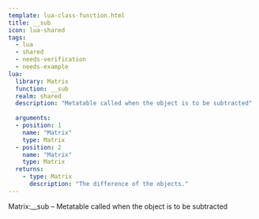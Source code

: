 ```yaml
---
template: lua-class-function.html
title: __sub
icon: lua-shared
tags:
  - lua
  - shared
  - needs-verification
  - needs-example
lua:
  library: Matrix
  function: __sub
  realm: shared
  description: "Metatable called when the object is to be subtracted"
  
  arguments:
  - position: 1
    name: "Matrix"
    type: Matrix
  - position: 2
    name: "Matrix"
    type: Matrix
  returns:
    - type: Matrix
      description: "The difference of the objects."
---
```


<div class="lua__search__keywords">
Matrix:__sub &#x2013; Metatable called when the object is to be subtracted
</div>
